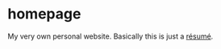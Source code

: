 # homepage
My very own personal website. Basically this is just a [résumé](https://jaygrey.github.io/homepage/).
